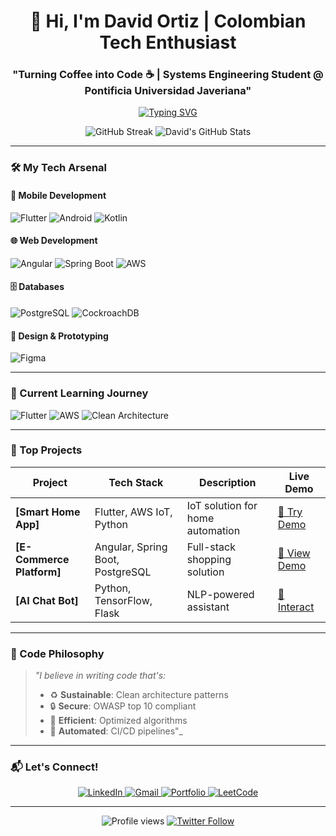 <h1 align="center">🚀 Hi, I'm David Ortiz | Colombian Tech Enthusiast</h1>
<h3 align="center">"Turning Coffee into Code ☕️ | Systems Engineering Student @ Pontificia Universidad Javeriana"</h3>

<p align="center">
  <a href="https://git.io/typing-svg"><img src="https://readme-typing-svg.demolab.com?font=Fira+Code&pause=1000&color=22D3EE&center=true&vCenter=true&width=435&lines=Full-Stack+Developer;Mobile+Apps+Creator;Cloud+Explorer;Tech+Innovator;Continuous+Learner" alt="Typing SVG" /></a>
</p>

<div align="center">
  
  ![GitHub Streak](https://streak-stats.demolab.com?user=tuusuario&theme=radical&border_radius=4.7)
  ![David's GitHub Stats](https://github-readme-stats.vercel.app/api?username=tuusuario&show_icons=true&theme=radical)
  
</div>

---

### 🛠️ My Tech Arsenal

#### 📱 Mobile Development
![Flutter](https://img.shields.io/badge/Flutter-Expert-02569B?logo=flutter&logoColor=white)
![Android](https://img.shields.io/badge/Android-Jetpack_Compose-3DDC84?logo=android&logoColor=white)
![Kotlin](https://img.shields.io/badge/Kotlin-Coroutines-7F52FF?logo=kotlin&logoColor=white)

#### 🌐 Web Development
![Angular](https://img.shields.io/badge/Angular-Material_Design-DD0031?logo=angular&logoColor=white)
![Spring Boot](https://img.shields.io/badge/Spring_Boot-Security-6DB33F?logo=spring&logoColor=white)
![AWS](https://img.shields.io/badge/AWS-Lambda-FF9900?logo=amazon-aws&logoColor=white)

#### 🗄️ Databases
![PostgreSQL](https://img.shields.io/badge/PostgreSQL-Performance_Optimization-4169E1?logo=postgresql&logoColor=white)
![CockroachDB](https://img.shields.io/badge/CockroachDB-Distributed_Systems-6933FF?logo=cockroach-labs&logoColor=white)

#### 🎨 Design & Prototyping
![Figma](https://img.shields.io/badge/Figma-UI/UX_Design-F24E1E?logo=figma&logoColor=white)

---

### 🌱 Current Learning Journey
![Flutter](https://progress-bar.dev/85/?title=Flutter+Mastery&color=02569B)
![AWS](https://progress-bar.dev/60/?title=AWS+Certification&color=FF9900)
![Clean Architecture](https://progress-bar.dev/45/?title=Clean+Architecture&color=22D3EE)

---

### 🎯 Top Projects
| Project | Tech Stack | Description | Live Demo |
|---------|------------|-------------|-----------|
| **[Smart Home App]** | Flutter, AWS IoT, Python | IoT solution for home automation | [🚀 Try Demo](link) |
| **[E-Commerce Platform]** | Angular, Spring Boot, PostgreSQL | Full-stack shopping solution | [🛒 View Demo](link) |
| **[AI Chat Bot]** | Python, TensorFlow, Flask | NLP-powered assistant | [🤖 Interact](link) |

---

### 💬 Code Philosophy
> _"I believe in writing code that's:_
> - ♻️ **Sustainable**: Clean architecture patterns
> - 🔒 **Secure**: OWASP top 10 compliant
> - 🚀 **Efficient**: Optimized algorithms
> - 🤖 **Automated**: CI/CD pipelines"_

---

### 📬 Let's Connect!
<p align="center">
  <a href="https://linkedin.com/in/david-ortiz-b2136a1ba">
    <img src="https://img.shields.io/badge/LinkedIn-0077B5?style=for-the-badge&logo=linkedin&logoColor=white" alt="LinkedIn">
  </a>
  <a href="mailto:davidortiz37575@gmail.com">
    <img src="https://img.shields.io/badge/Gmail-D14836?style=for-the-badge&logo=gmail&logoColor=white" alt="Gmail">
  </a>
  <a href="https://davidortiz.dev">
    <img src="https://img.shields.io/badge/Portfolio-FF4088?style=for-the-badge&logo=google-chrome&logoColor=white" alt="Portfolio">
  </a>
  <a href="https://leetcode.com/tu_perfil">
    <img src="https://img.shields.io/badge/LeetCode-FFA116?style=for-the-badge&logo=leetcode&logoColor=white" alt="LeetCode">
  </a>
</p>

---

<p align="center">
  <img src="https://komarev.com/ghpvc/?username=tuusuario&label=Profile+Views&color=blueviolet&style=flat" alt="Profile views">
  <a href="https://twitter.com/intent/follow?screen_name=tuusuario">
    <img src="https://img.shields.io/twitter/follow/tuusuario?logo=twitter&style=for-the-badge" alt="Twitter Follow">
  </a>
</p>

